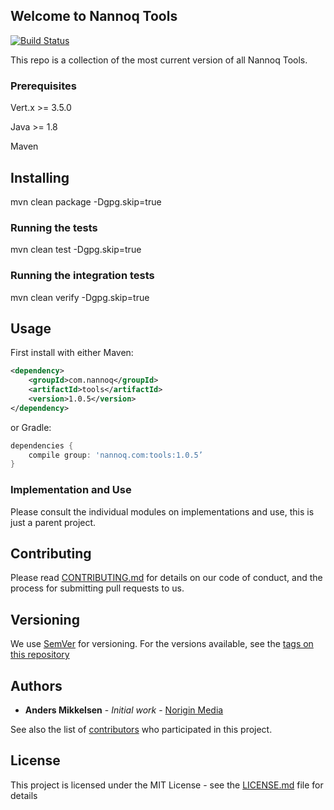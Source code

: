 ## Welcome to Nannoq Tools

[![Build Status](https://www.tomrom.net/buildStatus/icon?job=nannoq-tools/master)](https://www.tomrom.net/job/nannoq-tools/job/master/)

This repo is a collection of the most current version of all Nannoq Tools.

### Prerequisites

Vert.x >= 3.5.0

Java >= 1.8

Maven

## Installing

mvn clean package -Dgpg.skip=true

### Running the tests

mvn clean test -Dgpg.skip=true

### Running the integration tests

mvn clean verify -Dgpg.skip=true

## Usage

First install with either Maven:

```xml
<dependency>
    <groupId>com.nannoq</groupId>
    <artifactId>tools</artifactId>
    <version>1.0.5</version>
</dependency>
```

or Gradle:

```groovy
dependencies {
    compile group: 'nannoq.com:tools:1.0.5’
}
```

### Implementation and Use

Please consult the individual modules on implementations and use, this is just a parent project.

## Contributing

Please read [CONTRIBUTING.md](https://github.com/NoriginMedia/nannoq-tools/blob/master/CONTRIBUTING.md) for details on our code of conduct, and the process for submitting pull requests to us.

## Versioning

We use [SemVer](http://semver.org/) for versioning. For the versions available, see the [tags on this repository](https://github.com/NoriginMedia/nannoq-tools/tags)

## Authors

* **Anders Mikkelsen** - *Initial work* - [Norigin Media](http://noriginmedia.com/)

See also the list of [contributors](https://github.com/NoriginMedia/nannoq-tools/contributors) who participated in this project.

## License

This project is licensed under the MIT License - see the [LICENSE.md](https://github.com/NoriginMedia/nannoq-tools/blob/master/LICENSE) file for details

